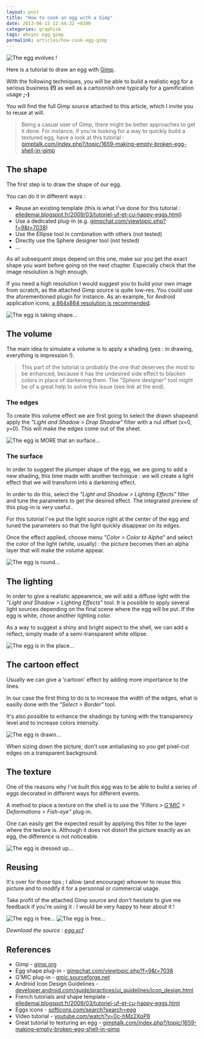 ```yaml
---
layout: post
title: "How to cook an egg with a Gimp"
date: 2013-06-15 12:44:22 +0100
categories: graphism
tags: absync egg gimp
permalink: articles/how-cook-egg-gimp
---
```

![The egg evolves !](/assets/blog/egg-evolution_0.png)

Here is a tutorial to draw an egg with [Gimp](http://www.gimp.org/).

With the following techniques, you will be able to build a realistic egg for a serious business **(!)** as well as a cartoonish one typically for a gamification usage **;-)**

You will find the full Gimp source attached to this article, which I invite you to reuse at will.

> Being a casual user of Gimp, there might be better approaches to get it done.
> For instance, if you're looking for a way to quickly build a textured egg, have a look at this tutorial : [gimptalk.com/index.php?/topic/1659-making-empty-broken-egg-shell-in-gimp](http://www.gimptalk.com/index.php?/topic/1659-making-empty-broken-egg-shell-in-gimp/)

## The shape

The first step is to draw the shape of our egg.

You can do it in different ways :

- Reuse an existing template (this is what I've done for this tutorial : [elledemai.blogspot.fr/2009/03/tutoriel-uf-et-cu-happy-eggs.html](http://elledemai.blogspot.fr/2009/03/tutoriel-uf-et-cu-happy-eggs.html))
- Use a dedicated plug-in (e.g. [gimpchat.com/viewtopic.php?f=9&t=7038](http://www.gimpchat.com/viewtopic.php?f=9&t=7038))
- Use the Ellipse tool in combination with others (not tested)
- Directly use the Sphere designer tool (not tested)
- ...

As all subsequent steps depend on this one, make sur you get the exact shape you want before going on the next chapter. Especially check that the image resolution is high enough.

If you need a high resolution I would suggest you to build your own image from scratch, as the attached Gimp source is quite low-res. You could use the aforementioned plugin for instance.
As an example, for Android application icons, [a 864x864 resolution is recommended](https://developer.android.com/guide/practices/ui_guidelines/icon_design.html#design-tips).

![The egg is taking shape...](/assets/blog/shape.png)

## The volume

The main idea to simulate a volume is to apply a shading (yes : in drawing, everything is impression !).

> This part of the tutorial is probably the one that deserves the most to be enhanced, because it has the undesired side effect to blacken colors in place of darkening them. The "Sphere designer" tool might be of a great help to solve this issue (see link at the end).

### The edges

To create this volume effect we are first going to select the drawn shapeand apply the _"Light and Shadow > Drop Shadow"_ filter with a nul offset (x=0, y=0).
This will make the edges come out of the sheet.

![The egg is MORE that an surface...](/assets/blog/pictures/edges.png)

### The surface

In order to suggest the plumper shape of the egg, we are going to add a new shading, this time made with another technique : we will create a light effect that we will transform into a darkening effect.

In order to do this, select the _"Light and Shadow > Lighting Effects"_ filter and tune the parameters to get the desired effect. The integrated preview of this plug-in is very useful..

For this tutorial I've put the light source right at the center of the egg and tuned the parameters so that the light quickly disappear on its edges.

Once the effect applied, choose menu _"Color > Color to Alpha"_ and select the color of the light (white, usually) : the picture becomes then an alpha layer that will make the volume appear.

![The egg is round...](/assets/blog/pictures/lighting-shadow.png)

## The lighting

In order to give a realistic appearence, we will add a diffuse light with the _"Light and Shadow > Lighting Effects"_ tool.
It is possible to apply several light sources depending on the final scene where the egg will be put. If the egg is white, chose another lighting color.

As a way to suggest a shiny and bright aspect to the shell, we can add a reflect, simply made of a semi-transparent white ellipse.

![The egg is in the place...](/assets/blog/pictures/lighting.png)

## The cartoon effect

Usually we can give a 'cartoon' effect by adding more importance to the lines.

In our case the first thing to do is to increase the width of the edges, what is easilly done with the _"Select > Border"_ tool.

It's also possible to enhance the shadings by tuning with the transparency level and to increase colors intensity.

![The egg is drawn...](/assets/blog/pictures/cartoon.png)

When sizing down the picture, don't use antialiasing so you get pixel-cut edges on a transparent background.

## The texture

One of the reasons why I've built this egg was to be able to build a series of eggs decorated in different ways for different events.

A method to place a texture on the shell is to use the _"Filters > [G'MIC](http://gmic.sourceforge.net/) > Deformations > Fish-eye"_ plug-in.

One can easily get the expected result by applying this filter to the layer where the texture is.
Although it does not distort the picture exactly as an egg, the difference is not noticeable.

![The egg is dressed up...](/assets/blog/pictures/texture.png)

## Reusing

It's over for those tips ; I allow (and encourage) whoever to reuse this picture and to modify it for a personnal or commercial usage.

Take profit of the attached Gimp source and don't hesitate to give me feedback if you're using it : I would be very happy to hear about it !

![The egg is free...](/assets/blog/pictures/egg-real.png) ![The egg is free...](/assets/blog/pictures/egg-cartoon.png)

_Download the source : [egg.xcf](/assets/blog/egg.xcf)_

## References

- Gimp - [gimp.org](http://www.gimp.org/)
- Egg shape plug-in - [gimpchat.com/viewtopic.php?f=9&t=7038](http://www.gimpchat.com/viewtopic.php?f=9&t=7038)
- G'MIC plug-in - [gmic.sourceforge.net](http://gmic.sourceforge.net/)
- Android Icon Design Guidelines - [developer.android.com/guide/practices/ui_guidelines/icon_design.html](https://developer.android.com/guide/practices/ui_guidelines/icon_design.html)
- French tutorials and shape template - [elledemai.blogspot.fr/2009/03/tutoriel-uf-et-cu-happy-eggs.html](http://elledemai.blogspot.fr/2009/03/tutoriel-uf-et-cu-happy-eggs.html)
- Eggs icons - [softicons.com/search?search=egg](http://www.softicons.com/search?search=egg)
- Video tutorial - [youtube.com/watch?v=0c-hMz2XpP8](https://www.youtube.com/watch?v=0c-hMz2XpP8)
- Great tutorial to texturing an egg - [gimptalk.com/index.php?/topic/1659-making-empty-broken-egg-shell-in-gimp](http://www.gimptalk.com/index.php?/topic/1659-making-empty-broken-egg-shell-in-gimp/)
